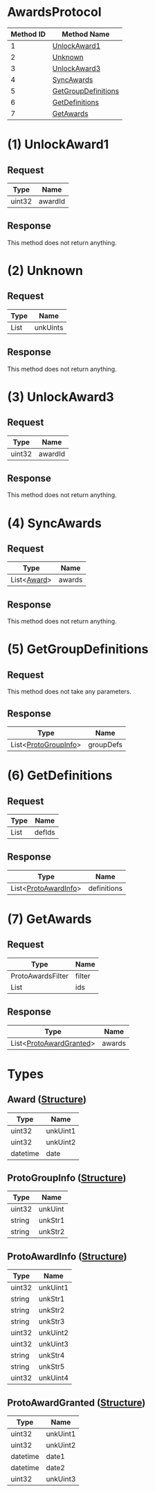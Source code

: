 # AwardsProtocol

| Method ID | Method Name                                   |
| --------- | --------------------------------------------- |
| 1         | [UnlockAward1](#1-unlockaward1)               |
| 2         | [Unknown](#2-unknown)                         |
| 3         | [UnlockAward3](#3-unlockaward3)               |
| 4         | [SyncAwards](#4-syncawards)                   |
| 5         | [GetGroupDefinitions](#5-getgroupdefinitions) |
| 6         | [GetDefinitions](#6-getdefinitions)           |
| 7         | [GetAwards](#7-getawards)                     |

# (1) UnlockAward1
## Request
| Type   | Name    |
| ------ | ------- |
| uint32 | awardId |

## Response
This method does not return anything.

# (2) Unknown
## Request
| Type         | Name     |
| ------------ | -------- |
| List<Uint32> | unkUints |

## Response
This method does not return anything.

# (3) UnlockAward3
## Request
| Type   | Name |
| ------ | ---- |
| uint32 | awardId |

## Response
This method does not return anything.

# (4) SyncAwards
## Request
| Type   | Name |
| ------ | ---- |
| List<[Award](#award-structure)> | awards |

## Response
This method does not return anything.

# (5) GetGroupDefinitions
## Request
This method does not take any parameters.

## Response
| Type   | Name |
| ------ | ---- |
| List<[ProtoGroupInfo](#protogroupinfo-structure)> | groupDefs |

# (6) GetDefinitions
## Request
| Type   | Name |
| ------ | ---- |
| List<Uint32> | defIds |

## Response
| Type   | Name |
| ------ | ---- |
| List<[ProtoAwardInfo](#protoawardinfo-structure)> | definitions |

# (7) GetAwards

## Request
| Type   | Name |
| ------ | ---- |
| ProtoAwardsFilter | filter |
| List<Uint32> | ids |

## Response
| Type   | Name |
| ------ | ---- |
| List<[ProtoAwardGranted](#protoawardgranted-structure)> | awards |

# Types

## Award ([Structure](https://github.com/kinnay/NintendoClients/wiki/NEX-Common-Types#structure))
| Type | Name |
|------|------|
| uint32 | unkUint1 |
| uint32 | unkUint2 |
| datetime | date |

## ProtoGroupInfo ([Structure](https://github.com/kinnay/NintendoClients/wiki/NEX-Common-Types#structure))
| Type | Name |
|------|------|
| uint32 | unkUint |
| string | unkStr1 |
| string | unkStr2 |

## ProtoAwardInfo ([Structure](https://github.com/kinnay/NintendoClients/wiki/NEX-Common-Types#structure))
| Type | Name |
|------|------|
| uint32 | unkUint1 |
| string | unkStr1 |
| string | unkStr2 |
| string | unkStr3 |
| uint32 | unkUint2 |
| uint32 | unkUint3 |
| string | unkStr4 |
| string | unkStr5 |
| uint32 | unkUint4 |

## ProtoAwardGranted ([Structure](https://github.com/kinnay/NintendoClients/wiki/NEX-Common-Types#structure))
| Type | Name |
|------|------|
| uint32 | unkUint1 |
| uint32 | unkUint2 |
| datetime | date1 |
| datetime | date2 |
| uint32 | unkUint3 |
